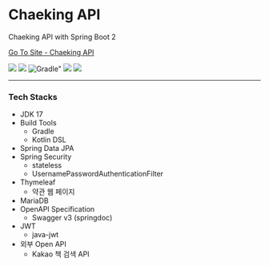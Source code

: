 # Chaeking API

Chaeking API with Spring Boot 2

<a href="https://api.chaeking.com" target="_blank">Go To Site - Chaeking API</a>

<p>
    <img src="https://img.shields.io/static/v1?label=OpenJDK&message=17.0.2&color=007396&logo=java">
    <img src="https://img.shields.io/static/v1?label=Spring%20Boot&message=2.7.2&color=6DB33F&logo=springboot&logoColor=fff">
    <img src="https://img.shields.io/static/v1?label=Gradle&message=7.5.1&color=02303A&logo=Gradle&logoColor=fff" alt="Gradle">"
    <img src="https://img.shields.io/static/v1?label=MariaDB&message=10.5.5&color=003545&logo=MariaDB">
    <img src="https://img.shields.io/static/v1?label=java-jwt&message=4.0.0&color=000000&logo=Auth0&logoColor=fff">
</p>

***

### Tech Stacks

- JDK 17
- Build Tools
  - Gradle
  - Kotlin DSL
- Spring Data JPA
- Spring Security
  - stateless 
  - UsernamePasswordAuthenticationFilter
- Thymeleaf
  - 약관 웹 페이지
- MariaDB
- OpenAPI Specification 
  - Swagger v3 (springdoc)
- JWT
  - java-jwt
- 외부 Open API
  - Kakao 책 검색 API